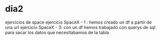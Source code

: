 # dia2
ejercicios de space
ejercicio SpaceX - 1 : hemos creado un df a partir de una url
ejercicio SpaceX - 3: con un df hemos trabajado con querys de sql para sacar los datos que necesitabamos de la tabla
